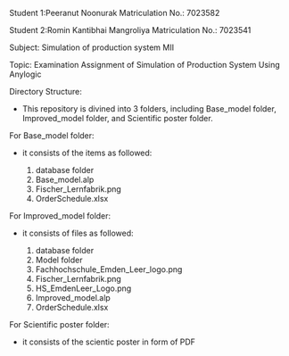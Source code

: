 Student 1:Peeranut Noonurak 
Matriculation No.: 7023582

Student 2:Romin Kantibhai Mangroliya 
Matriculation No.: 7023541

Subject: Simulation of production system MII

Topic: Examination Assignment of Simulation of Production System Using Anylogic

Directory Structure:

- This repository is divined into 3 folders, including Base_model folder, Improved_model folder, and Scientific poster folder.


For Base_model folder: 

- it consists of the items as followed:
    
    1. database folder
    2. Base_model.alp
    3. Fischer_Lernfabrik.png
    4. OrderSchedule.xlsx

For Improved_model folder:

- it consists of files as followed:

    1. database folder
    2. Model folder
    3. Fachhochschule_Emden_Leer_logo.png
    4. Fischer_Lernfabrik.png
    5. HS_EmdenLeer_Logo.png
    6. Improved_model.alp
    4. OrderSchedule.xlsx

For Scientific poster folder:

- it consists of the scientic poster in form of PDF